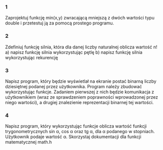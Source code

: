 ### 1
Zaprojektuj funkcję min(x,y) zwracającą mniejszą z dwóch wartości typu double i przetestuj ją za pomocą prostego programu.
### 2
Zdefiniuj funkcję silnia, która dla danej liczby naturalnej oblicza wartość n!
a) napisz funkcję silnia wykorzystując pętlę
b) napisz funkcję silnia wykorzystując rekurencję
### 3
Napisz program, który będzie wyświetlał na ekranie postać binarną liczby dziesiętnej podanej przez użytkownika. Program należy zbudować wykorzystując funkcje. Zadaniem pierwszej z nich będzie komunikacja z użytkownikiem (wraz ze sprawdzeniem poprawności wprowadzonej przez niego wartości), a drugiej znalezienie reprezentacji binarnej tej wartości. 
### 4
Napisz program, który wykorzystując funkcje oblicza wartość funkcji trygonometrycznych sin α, cos α oraz tg α, dla α podanego w stopniach. Użytkownik podaje wartość α. Skorzystaj dokumentacji dla funkcji matematycznej math.h